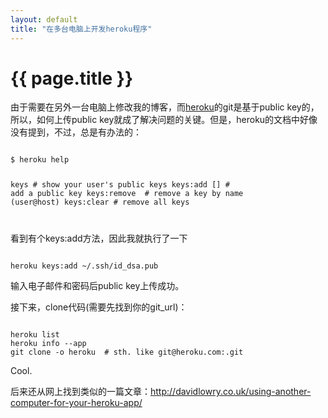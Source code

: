 ```yaml
---
layout: default
title: "在多台电脑上开发heroku程序"
---
```


# {{ page.title }}

由于需要在另外一台电脑上修改我的博客，而[heroku](http://heroku.com)的git是基于public key的，所以，如何上传public key就成了解决问题的关键。但是，heroku的文档中好像没有提到，不过，总是有办法的：

<code>
$ heroku help

keys                         # show your user's public keys
keys:add [<path to keyfile>] # add a public key
keys:remove <keyname>        # remove a key by name (user@host)
keys:clear                   # remove all keys

</code>

看到有个keys:add方法，因此我就执行了一下

<code>
heroku keys:add ~/.ssh/id_dsa.pub
</code>

输入电子邮件和密码后public key上传成功。

接下来，clone代码(需要先找到你的git_url)：

<code>
heroku list
heroku info --app <your_app_name>
git clone -o heroku <git_url> # sth. like git@heroku.com:<your_app_name>.git
</code>

Cool.

后来还从网上找到类似的一篇文章：<http://davidlowry.co.uk/using-another-computer-for-your-heroku-app/>
